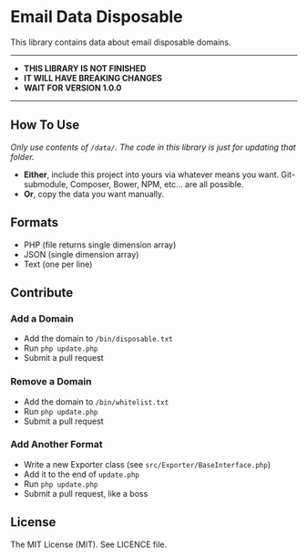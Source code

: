 # Email Data Disposable
This library contains data about email disposable domains.

---

* **THIS LIBRARY IS NOT FINISHED**
* **IT WILL HAVE BREAKING CHANGES**
* **WAIT FOR VERSION 1.0.0**

---

## How To Use

*Only use contents of ```/data/```. The code in this library is just for updating that folder.*

* **Either**, include this project into yours via whatever means you want. Git-submodule, Composer, Bower, NPM, etc... are all possible.
* **Or**, copy the data you want manually.

## Formats
* PHP (file returns single dimension array)
* JSON (single dimension array)
* Text (one per line)

## Contribute

### Add a Domain
* Add the domain to ```/bin/disposable.txt```
* Run ```php update.php```
* Submit a pull request

### Remove a Domain
* Add the domain to ```/bin/whitelist.txt```
* Run ```php update.php```
* Submit a pull request

### Add Another Format
* Write a new Exporter class (see ```src/Exporter/BaseInterface.php```)
* Add it to the end of ```update.php```
* Run ```php update.php```
* Submit a pull request, like a boss

## License

The MIT License (MIT). See LICENCE file.
